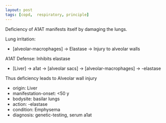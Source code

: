 ```yaml
---
layout: post
tags: [copd,  respiratory, principle]
---
```



Deficiency of A1AT manifests itself by damaging the lungs.


Lung irritation:

- [alveolar-macrophages] -> Elastase -> Injury to alveolar walls

A1AT Defense: Inhibits elastase
- [Liver] -> a1at -> [alveolar sacs] -> [alveolar-macrophages] -> -elastase

Thus deficiency leads to Alveolar wall injury


- origin: Liver
- manifestation-onset: <50 y
- bodysite: basilar lungs
- action: -elastase
- condition: Emphysema
- diagnosis: genetic-testing, serum a1at

    

